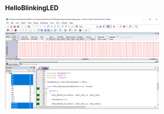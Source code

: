 
## HelloBlinkingLED
![gitHub](https://github.com/ismailTareq/embedded_systems_online_diploma_eng_Keroles/blob/main/Mastering%20RTOS/2.Free%20RTOS/1.session1/HelloBlinkingLED.png)


